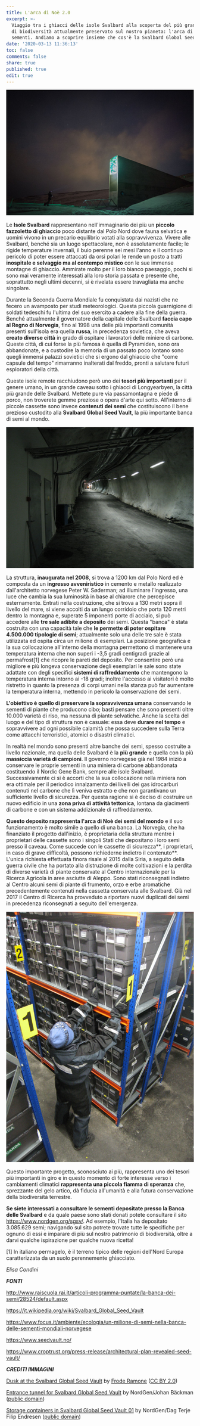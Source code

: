 ```yaml
---
title: L'arca di Noè 2.0
excerpt: >-
  Viaggio tra i ghiacci delle isole Svalbard alla scoperta del più grande tesoro
  di biodiversità attualmente preservato sul nostro pianeta: l'arca di Noè delle
  sementi. Andiamo a scoprire insieme che cos'è la Svalbard Global Seed Vault.
date: '2020-03-13 11:36:13'
toc: false
comments: false
share: true
published: true
edit: true
---
```

![](/assets/images/svalbard_global_seed_vault_-23273281972-.jpg "Dusk at the Svalbard Global Seed Vault")

Le **Isole Svalbard** rappresentano nell'immaginario dei più un **piccolo fazzoletto di ghiaccio** poco distante dal Polo Nord dove fauna selvatica e uomini vivono in un precario equilibrio votati alla sopravvivenza. Vivere alle Svalbard, benché sia un luogo spettacolare, non è assolutamente facile; le rigide temperature invernali, il buio perenne sei mesi l'anno e il continuo pericolo di poter essere attaccati da orsi polari le rende un posto a tratti **inospitale e selvaggio ma al contempo mistico** con le sue immense montagne di ghiaccio. Ammirate molto per il loro bianco paesaggio, pochi si sono mai veramente interessati alla loro storia passata e presente che, soprattutto negli ultimi decenni, si è rivelata essere travagliata ma anche singolare.

Durante la Seconda Guerra Mondiale fu conquistata dai nazisti che ne fecero un avamposto per studi meteorologici. Questa piccola guarnigione di soldati tedeschi fu l'ultima del suo esercito a cadere alla fine della guerra. Benché attualmente il governatore della capitale delle Svalbard **faccia capo al Regno di Norvegia**, fino al 1998 una delle più importanti comunità presenti sull'isola era quella **russa**, in precedenza sovietica, che aveva **creato diverse città** in grado di ospitare i lavoratori delle miniere di carbone. Queste città, di cui forse la più famosa è quella di Pyramiden, sono ora abbandonate, e a custodire la memoria di un passato poco lontano sono quegli immensi palazzi sovietici che si ergono dal ghiaccio che "come capsule del tempo" rimarranno inalterati dal freddo, pronti a salutare futuri esploratori della città.

Queste isole remote racchiudono però uno dei **tesori più importanti** per il genere umano, in un grande caveau sotto i ghiacci di Longyearbyen, la città più grande delle Svalbard. Mettete pure via passamontagna e piede di porco, non troverete gemme preziose o opera d'arte qui sotto. All'interno di piccole cassette sono invece **contenuti dei semi** che costituiscono il bene prezioso custodito alla **Svalbard Global Seed Vault**, la più importante banca di semi al mondo.

![](/assets/images/1024px-entrance_tunnel_for_svalbard_global_seed_vault.jpg "Entrance tunnel for Svalbard Global Seed Vault")

La struttura, **inaugurata nel 2008**, si trova a 1200 km dal Polo Nord ed è composta da un **ingresso avveniristico** in cemento e metallo realizzato dall'architetto norvegese Peter W. Søderman; ad illuminare l'ingresso, una luce che cambia la sua luminosità in base al chiarore che percepisce esternamente. Entrati nella costruzione, che si trova a 130 metri sopra il livello del mare, si viene accolti da un lungo corridoio che porta 120 metri dentro la montagna e, superate 5 imponenti porte di acciaio, si può accedere alle **tre sale adibite a deposito** dei semi. Questa "banca" è stata costruita con una capacità tale che **le permette di poter ospitare 4.500.000 tipologie di semi**; attualmente solo una delle tre sale è stata utilizzata ed ospita circa un milione di esemplari. La posizione geografica e la sua collocazione all'interno della montagna permettono di mantenere una temperatura interna che non superi i -3,5 gradi centigradi grazie al permafrost\[1] che ricopre le pareti del deposito. Per consentire però una migliore e più longeva conservazione degli esemplari le sale sono state adattate con degli specifici **sistemi di raffreddamento** che mantengono la temperatura interna intorno ai -18 gradi; inoltre l'accesso ai visitatori è molto ristretto in quanto la presenza di corpi umani nella stanza può far aumentare la temperatura interna, mettendo in pericolo la conservazione dei semi.

**L'obiettivo è quello di preservare la sopravvivenza umana** conservando le sementi di piante che producono cibo; basti pensare che sono presenti oltre 10.000 varietà di riso, ma nessuna di piante selvatiche. Anche la scelta del luogo e del tipo di struttura non è casuale: essa deve **durare nel tempo** e sopravvivere ad ogni possibile calamità che possa succedere sulla Terra come attacchi terroristici, atomici o disastri climatici.

In realtà nel mondo sono presenti altre banche dei semi, spesso costruite a livello nazionale, ma quella delle Svalbard è la **più grande** e quella con la più **massiccia varietà di campioni**. Il governo norvegese già nel 1984 iniziò a conservare le proprie sementi in una miniera di carbone abbandonata costituendo il Nordic Gene Bank, sempre alle isole Svalbard. Successivamente ci si è accorti che la sua collocazione nella miniera non era ottimale per il periodico innalzamento dei livelli dei gas idrocarburi contenuti nel carbone che lì veniva estratto e che non garantivano un sufficiente livello di sicurezza. Per questa ragione si è deciso di costruire un nuovo edificio in una **zona priva di attività tettonica**, lontana da giacimenti di carbone e con un sistema addizionale di raffreddamento.

**Questo deposito rappresenta l'arca di Noè dei semi del mondo** e il suo funzionamento è molto simile a quello di una banca. La Norvegia, che ha finanziato il progetto dall'inizio, è proprietaria della struttura mentre i proprietari delle cassette sono i singoli Stati che depositano i loro semi presso il caveau. Come succede con le cassette di sicurezza**, i proprietari, in caso di grave difficoltà, possono richiederne indietro il contenuto**. L'unica richiesta effettuata finora risale al 2015 dalla Siria, a seguito della guerra civile che ha portato alla distruzione di molte coltivazioni e la perdita di diverse varietà di piante conservate al Centro internazionale per la Ricerca Agricola in aree asciutte di Aleppo. Sono stati riconsegnati indietro al Centro alcuni semi di piante di frumento, orzo e erbe aromatiche precedentemente contenuti nella cassetta conservata alle Svalbard. Già nel 2017 il Centro di Ricerca ha provveduto a riportare nuovi duplicati dei semi in precedenza riconsegnati a seguito dell'emergenza.

![](/assets/images/storage_containers_in_svalbard_global_seed_vault_01.jpg "Storage containers in Svalbard Global Seed Vault")

Questo importante progetto, sconosciuto ai più, rappresenta uno dei tesori più importanti in giro e in questo momento di forte interesse verso i cambiamenti climatici **rappresenta una piccola fiamma di speranza** che, sprezzante del gelo artico, dà fiducia all'umanità e alla futura conservazione della biodiversità terrestre.

**Se siete interessati a consultare le sementi depositate presso la Banca delle Svalbard** e da quale paese sono stati donati potete consultare il sito <https://www.nordgen.org/sgsv/>. Ad esempio, l'Italia ha depositato 3.085.629 semi; navigando sul sito potrete trovate tutte le specifiche per ognuno di essi e imparare di più sul nostro patrimonio di biodiversità, oltre a darvi qualche ispirazione per qualche nuova ricetta!

\[1] In italiano permagelo, è il terreno tipico delle regioni dell'Nord Europa caratterizzata da un suolo perennemente ghiacciato.

*Elisa Condini*

***FONTI***

<http://www.raiscuola.rai.it/articoli-programma-puntate/la-banca-dei-semi/28524/default.aspx>

<https://it.wikipedia.org/wiki/Svalbard_Global_Seed_Vault>

<https://www.focus.it/ambiente/ecologia/un-milione-di-semi-nella-banca-delle-sementi-mondiali-norvegese>

<https://www.seedvault.no/>

<https://www.croptrust.org/press-release/architectural-plan-revealed-seed-vault/>

***CREDITI IMMAGINI***

[Dusk at the Svalbard Global Seed Vault](https://commons.wikimedia.org/wiki/File:Svalbard_Global_Seed_Vault_(23273281972).jpg) by [Frode Ramone](https://www.flickr.com/people/23391210@N06) ([CC BY 2.0](https://creativecommons.org/licenses/by/2.0/deed.en))

[Entrance tunnel for Svalbard Global Seed Vault](https://commons.wikimedia.org/wiki/File:Entrance_tunnel_for_Svalbard_Global_Seed_Vault.jpg) by NordGen/Johan Bäckman ([public domain](https://en.wikipedia.org/wiki/en:public_domain))

[Storage containers in Svalbard Global Seed Vault 01](https://commons.wikimedia.org/wiki/File:Storage_containers_in_Svalbard_Global_Seed_Vault_01.jpg) by NordGen/Dag Terje Filip Endresen ([public domain](https://en.wikipedia.org/wiki/en:public_domain))

